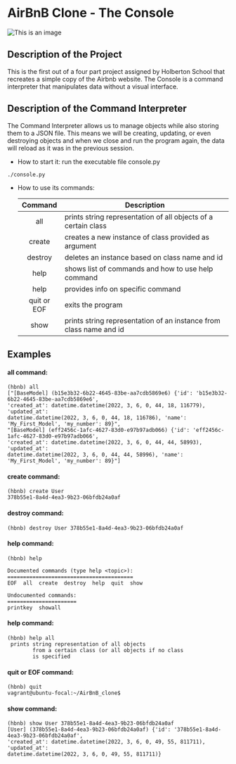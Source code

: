 # AirBnB Clone - The Console

![This is an image](https://holbertonintranet.s3.amazonaws.com/uploads/medias/2018/6/65f4a1dd9c51265f49d0.png?X-Amz-Algorithm=AWS4-HMAC-SHA256&X-Amz-Credential=AKIARDDGGGOU5BHMTQX4%2F20220305%2Fus-east-1%2Fs3%2Faws4_request&X-Amz-Date=20220305T221520Z&X-Amz-Expires=86400&X-Amz-SignedHeaders=host&X-Amz-Signature=ac0e5392e017cf530fc22964d286ed29d62bd91a83b25c32ee135d4ac23cc81d)

## Description of the Project

This is the first out of a four part project assigned by Holberton School
that recreates a simple copy of the Airbnb website. The Console is a
command interpreter that manipulates data without a visual interface.

## Description of the Command Interpreter

The Command Interpreter allows us to manage objects while also storing them to a JSON file.
This means we will be creating, updating, or even destroying objects and when we close and run
the program again, the data will reload as it was in the previous session.

  * How to start it:  run the executable file console.py
```
./console.py
```
  * How to use its commands:

     | Command       |  Description                                                       |
     |     :---:     | -----------------------------------------------------------------  |
     | all           | prints string representation of all objects of a certain class     |
     | create        | creates a new instance of class provided as argument               |
     | destroy       | deletes an instance based on class name and id                     |
     | help          | shows list of commands and how to use help command                 |
     | help <topic>  | provides info on specific command                                  |
     | quit or EOF   | exits the program                                                  |
     | show          | prints string representation of an instance from class name and id |

## Examples

#### all command:
```
(hbnb) all
["[BaseModel] (b15e3b32-6b22-4645-83be-aa7cdb5869e6) {'id': 'b15e3b32-6b22-4645-83be-aa7cdb5869e6',
'created_at': datetime.datetime(2022, 3, 6, 0, 44, 18, 116779), 'updated_at':
datetime.datetime(2022, 3, 6, 0, 44, 18, 116786), 'name': 'My_First_Model', 'my_number': 89}",
"[BaseModel] (eff2456c-1afc-4627-83d0-e97b97adb066) {'id': 'eff2456c-1afc-4627-83d0-e97b97adb066',
'created_at': datetime.datetime(2022, 3, 6, 0, 44, 44, 58993), 'updated_at': 
datetime.datetime(2022, 3, 6, 0, 44, 44, 58996), 'name': 'My_First_Model', 'my_number': 89}"]

```
#### create command:
```
(hbnb) create User
378b55e1-8a4d-4ea3-9b23-06bfdb24a0af
```

#### destroy command:
```
(hbnb) destroy User 378b55e1-8a4d-4ea3-9b23-06bfdb24a0af
```
#### help command:
```
(hbnb) help

Documented commands (type help <topic>):
========================================
EOF  all  create  destroy  help  quit  show

Undocumented commands:
======================
printkey  showall
```
####  help <topic> command:
```
(hbnb) help all
 prints string representation of all objects
        from a certain class (or all objects if no class
        is specified
```
####  quit or EOF command:
```
(hbnb) quit
vagrant@ubuntu-focal:~/AirBnB_clone$
```
####  show command:
```
(hbnb) show User 378b55e1-8a4d-4ea3-9b23-06bfdb24a0af
[User] (378b55e1-8a4d-4ea3-9b23-06bfdb24a0af) {'id': '378b55e1-8a4d-4ea3-9b23-06bfdb24a0af',
'created_at': datetime.datetime(2022, 3, 6, 0, 49, 55, 811711), 'updated_at':
datetime.datetime(2022, 3, 6, 0, 49, 55, 811711)}
```
